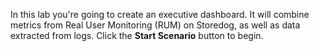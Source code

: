 In this lab you're going to create an executive dashboard. It will combine metrics from Real User Monitoring (RUM) on Storedog, as well as data extracted from logs. Click the **Start Scenario** button to begin.